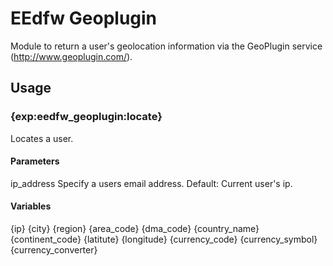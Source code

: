 EEdfw Geoplugin
===============

Module to return a user's geolocation information via the GeoPlugin service (http://www.geoplugin.com/).

Usage
-----

### {exp:eedfw_geoplugin:locate}

Locates a user.

#### Parameters

ip_address
Specify a users email address. Default: Current user's ip.

#### Variables

{ip}
{city}
{region}
{area_code}
{dma_code}
{country_name}
{continent_code}
{latitute}
{longitude}
{currency_code}
{currency_symbol}
{currency_converter}